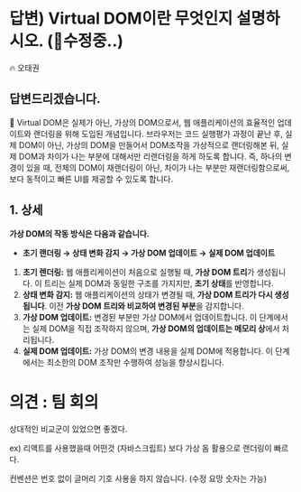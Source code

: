 # 답변) Virtual DOM이란 무엇인지 설명하시오.  (🔨수정중..)

<aside>
🔥 오태권

</aside>

## 답변드리겠습니다.

<aside>
📌 Virtual DOM은 실제가 아닌, 가상의 DOM으로서, 웹 애플리케이션의 효율적인 업데이트와 랜더링을 위해 도입된 개념입니다. 브라우저는 코드 실행평가 과정이 끝난 후, 실제 DOM이 아닌, 가상의 DOM을 만들어서 DOM조작을 가상적으로 랜더링해본 뒤, 실제 DOM과 차이가 나는 부분에 대해서만 리랜더링을 하게 하도록 합니다. 즉, 하나의 변경이 있을 때, 전체의 DOM이 재랜더링이 아닌, 차이가 나는 부분만 재랜더링함으로써, 보다 동적이고 빠른 UI를 제공할 수 있도록 합니다.

</aside>

## 1. **상세**

**가상 DOM의 작동 방식은 다음과 같습니다.**

- **초기 랜더링 → 상태 변화 감지 → 가상 DOM 업데이트 → 실제 DOM 업데이트**

1. **초기 렌더링:** 웹 애플리케이션이 처음으로 실행될 때, **가상 DOM 트리**가 생성됩니다. 이 트리는 실제 DOM과 동일한 구조를 가지지만, **초기 상태**를 반영합니다.
2. **상태 변화 감지:** 웹 애플리케이션의 상태가 변경될 때, **가상 DOM 트리가 다시 생성됩니다**. 이전 **가상 DOM 트리와 비교하여 변경된 부분**을 감지합니다.
3. **가상 DOM 업데이트:** 변경된 부분만 가상 DOM에서 업데이트합니다. 이 단계에서는 실제 DOM을 직접 조작하지 않으며, **가상 DOM의 업데이트는 메모리 상**에서 처리됩니다.
4. **실제 DOM 업데이트:** 가상 DOM의 변경 내용을 실제 DOM에 적용합니다. 이 단계에서는 최소한의 DOM 조작만 수행하여 성능을 향상시킵니다.

# 의견 : 팀 회의

상대적인 비교군이 있었으면 좋겠다.

ex) 리액트를 사용했을때 어떤것 (자바스크립트) 보다 가상 돔 활용으로 랜더링이 빠르다.

컨벤션은 번호 없이 글머리 기호 사용을 하지 않습니다. (수정 요망 숫자는 가능)